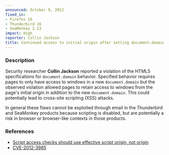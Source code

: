 ```yaml
---
announced: October 9, 2012
fixed_in:
- Firefox 16
- Thunderbird 16
- SeaMonkey 2.13
impact: High
reporter: Collin Jackson
title: Continued access to initial origin after setting document.domain
---
```


<h3>Description</h3>

<p>Security researcher <strong>Collin Jackson</strong> reported a violation of
the HTML5 specifications for <code>document.domain</code> behavior. Specified
behavior requires pages to only have access to windows in a new
<code>document.domain</code> but the observed violation allowed pages to retain
access to windows from the page's initial origin in addition to the new
<code>document.domain</code>. This could potentially lead to cross-site
scripting (XSS) attacks.
</p>

<p class="note">In general these flaws cannot be exploited through email in the
Thunderbird and SeaMonkey products because scripting is disabled, but are
potentially a risk in browser or browser-like contexts in those products.</p>


<h3>References</h3>

<ul>
  <li><a href="https://bugzilla.mozilla.org/show_bug.cgi?id=655649">
      Script access checks should use effective script origin, not
origin</a></li>
  <li><a href="http://cve.mitre.org/cgi-bin/cvename.cgi?name=CVE-2012-3985" class="ex-ref">CVE-2012-3985</a></li>
</ul>



